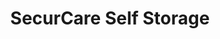 ---
title: "SecurCare Self Storage"
url: /riverbank/securcare-self-storage-patterson-road-4/
shop: Mieten
---